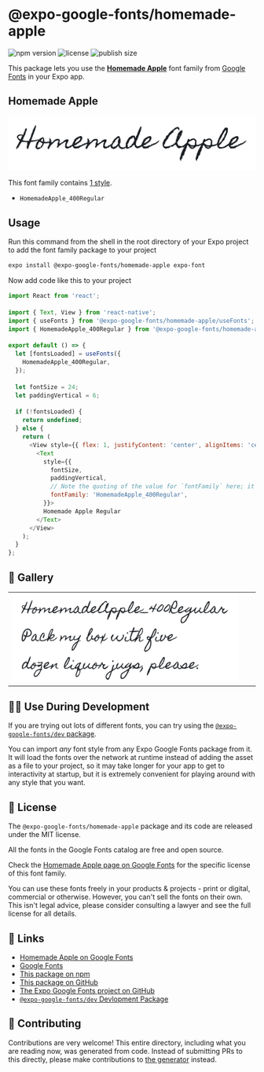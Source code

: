 # @expo-google-fonts/homemade-apple

![npm version](https://flat.badgen.net/npm/v/@expo-google-fonts/homemade-apple)
![license](https://flat.badgen.net/github/license/expo/google-fonts)
![publish size](https://flat.badgen.net/packagephobia/install/@expo-google-fonts/homemade-apple)

This package lets you use the [**Homemade Apple**](https://fonts.google.com/specimen/Homemade+Apple) font family from [Google Fonts](https://fonts.google.com/) in your Expo app.

## Homemade Apple

![Homemade Apple](./font-family.png)

This font family contains [1 style](#-gallery).

- `HomemadeApple_400Regular`

## Usage

Run this command from the shell in the root directory of your Expo project to add the font family package to your project
```sh
expo install @expo-google-fonts/homemade-apple expo-font
```

Now add code like this to your project
```js
import React from 'react';

import { Text, View } from 'react-native';
import { useFonts } from '@expo-google-fonts/homemade-apple/useFonts';
import { HomemadeApple_400Regular } from '@expo-google-fonts/homemade-apple/400Regular';

export default () => {
  let [fontsLoaded] = useFonts({
    HomemadeApple_400Regular,
  });

  let fontSize = 24;
  let paddingVertical = 6;

  if (!fontsLoaded) {
    return undefined;
  } else {
    return (
      <View style={{ flex: 1, justifyContent: 'center', alignItems: 'center' }}>
        <Text
          style={{
            fontSize,
            paddingVertical,
            // Note the quoting of the value for `fontFamily` here; it expects a string!
            fontFamily: 'HomemadeApple_400Regular',
          }}>
          Homemade Apple Regular
        </Text>
      </View>
    );
  }
};

```

## 🔡 Gallery


||||
|-|-|-|
|![HomemadeApple_400Regular](./HomemadeApple_400Regular.ttf.png)||||


## 👩‍💻 Use During Development

If you are trying out lots of different fonts, you can try using the [`@expo-google-fonts/dev` package](https://github.com/expo/google-fonts/tree/master/font-packages/dev#readme).

You can import *any* font style from any Expo Google Fonts package from it. It will load the fonts
over the network at runtime instead of adding the asset as a file to your project, so it may take longer
for your app to get to interactivity at startup, but it is extremely convenient
for playing around with any style that you want.

## 📖 License

The `@expo-google-fonts/homemade-apple` package and its code are released under the MIT license.

All the fonts in the Google Fonts catalog are free and open source.

Check the [Homemade Apple page on Google Fonts](https://fonts.google.com/specimen/Homemade+Apple) for the specific license of this font family.

You can use these fonts freely in your products & projects - print or digital, commercial or otherwise. However, you can't sell the fonts on their own. This isn't legal advice, please consider consulting a lawyer and see the full license for all details.

## 🔗 Links

- [Homemade Apple on Google Fonts](https://fonts.google.com/specimen/Homemade+Apple)
- [Google Fonts](https://fonts.google.com/)
- [This package on npm](https://www.npmjs.com/package/@expo-google-fonts/homemade-apple)
- [This package on GitHub](https://github.com/expo/google-fonts/tree/master/font-packages/homemade-apple)
- [The Expo Google Fonts project on GitHub](https://github.com/expo/google-fonts)
- [`@expo-google-fonts/dev` Devlopment Package](https://github.com/expo/google-fonts/tree/master/font-packages/dev)

## 🤝 Contributing

Contributions are very welcome! This entire directory, including what you are reading now, was generated from code. Instead of submitting PRs to this directly, please make contributions to [the generator](https://github.com/expo/google-fonts/tree/master/packages/generator) instead.
